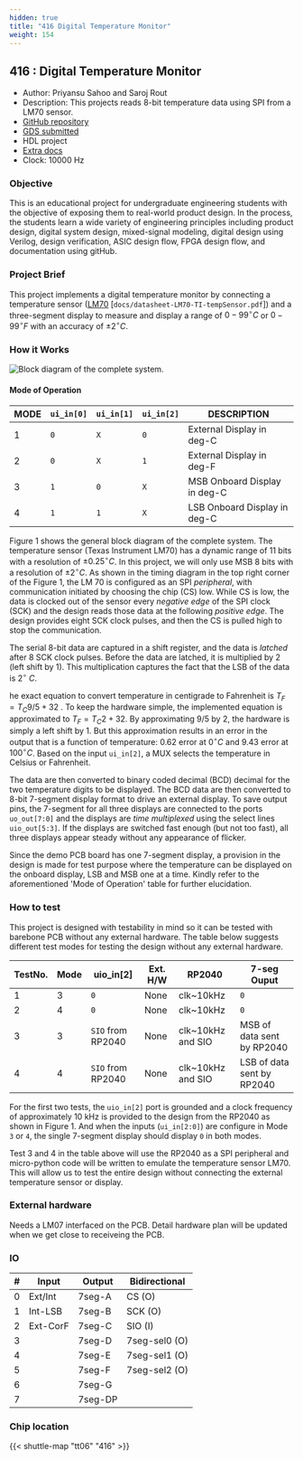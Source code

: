 ```yaml
---
hidden: true
title: "416 Digital Temperature Monitor"
weight: 154
---
```


## 416 : Digital Temperature Monitor

* Author: Priyansu Sahoo and Saroj Rout
* Description: This projects reads 8-bit temperature data using SPI from a LM70 sensor.
* [GitHub repository](https://github.com/silicon-efabless/tt06-silicon-tinytapeout-lm07)
* [GDS submitted](https://github.com/silicon-efabless/tt06-silicon-tinytapeout-lm07/actions/runs/8719581599)
* HDL project
* [Extra docs](None)
* Clock: 10000 Hz

<!---

This file is used to generate your project datasheet. Please fill in the information below and delete any unused
sections.

You can also include images in this folder and reference them in the markdown. Each image must be less than
512 kb in size, and the combined size of all images must be less than 1 MB.
-->


### Objective

This is an educational project for undergraduate engineering students with the objective of exposing them to real-world product design. In the process, the students learn a wide variety of engineering principles including product design, digital system design, mixed-signal modeling, digital design using Verilog, design verification, ASIC design flow, FPGA design flow, and documentation using gitHub.

### Project Brief

This project implements a digital temperature monitor by connecting a temperature sensor ([LM70](datasheet-LM70-TI-tempSensor.pdf) [`docs/datasheet-LM70-TI-tempSensor.pdf`]) and a three-segment display to measure and display a range of $0-99^\circ C$ or $0-99^\circ F$ with an accuracy of $\pm 2^\circ C$.

### How it Works

![Block diagram of the complete system.](tt06-blockdiag.png)

#### Mode of Operation

| MODE | `ui_in[0]` | `ui_in[1]` | `ui_in[2]` | DESCRIPTION |
|-|-|-|-|-|
| 1 | `0` | `X` | `0` | External Display in deg-C |
| 2 | `0` | `X` | `1` | External Display in deg-F |
| 3 | `1` | `0` | `X` | MSB Onboard Display in deg-C |
| 4 | `1` | `1` | `X` | LSB Onboard Display in deg-C |

Figure 1 shows the general block diagram of the complete system. The temperature sensor (Texas Instrument LM70) has a dynamic range of 11 bits with a resolution of $\pm 0.25^\circ C$. In this project, we will only use MSB 8 bits with a resolution of $\pm 2^\circ C$. As shown in the timing diagram in the top right corner of the Figure 1, the LM 70 is configured as an SPI *peripheral*, with communication initiated by choosing the chip (CS) low. While CS is low, the data is clocked out of the sensor every *negative edge* of the SPI clock (SCK) and the design reads those data at the following *positive edge*. The design provides eight SCK clock pulses, and then the CS is pulled high to stop the communication.

The serial 8-bit data are captured in a shift register, and the data is *latched* after 8 SCK clock pulses. Before the data are latched, it is multiplied by 2 (left shift by 1). This multiplication captures the fact that the LSB of the data is $2^\circ~C$.

he exact equation to convert temperature in centigrade to Fahrenheit is $T_F = T_C 9/5 + 32$ . To keep the hardware simple, the implemented equation is approximated to $T_F = T_C 2 + 32$. By approximating $9/5$ by $2$, the hardware is simply a left shift by 1. But this approximation results in an error in the output that is a function of temperature: $0.62%$ error at $0^\circ C$ and $9.43%$ error at $100^\circ C$. Based on the input `ui_in[2]`, a MUX selects the temperature in Celsius or Fahrenheit.

The data are then converted to binary coded decimal (BCD) decimal for the two temperature digits to be displayed. The BCD data are then converted to 8-bit 7-segment display format to drive an external display. To save output pins, the 7-segment for all three displays are connected to the ports `uo_out[7:0]` and the displays are *time multiplexed* using the select lines `uio_out[5:3]`. If the displays are switched fast enough (but not too fast), all three displays appear steady without any appearance of flicker.

Since the demo PCB board has one 7-segment display, a provision in the design is made for test purpose where the temperature can be displayed on the onboard display, LSB and MSB one at a time. Kindly refer to the aforementioned 'Mode of Operation' table for further elucidation.

### How to test

This project is designed with testability in mind so it can be tested with barebone PCB without any external hardware. The table below suggests different test modes for testing the design without any external hardware.

| TestNo. | Mode | uio_in[2] | Ext. H/W | RP2040 | 7-seg Ouput |
|-|-|-|-|-|-|
| 1 | 3 | `0` | None | clk~10kHz | `0` |
| 2 | 4 | `0` | None | clk~10kHz | `0` |
| 3 | 3 | `SIO` from RP2040 | None | clk~10kHz and SIO | MSB of data sent by RP2040 |
| 4 | 4 | `SIO` from RP2040 | None | clk~10kHz and SIO | LSB of data sent by RP2040 |

For the first two tests, the `uio_in[2]` port is grounded and a clock frequency of approximately 10 kHz is provided to the design from the RP2040 as shown in Figure 1. And when the inputs (`ui_in[2:0]`) are configure in Mode `3` or `4`, the single 7-segment display should display `0` in both modes.

Test 3 and 4 in the table above will use the RP2040 as a SPI peripheral and micro-python code will be written to emulate the temperature sensor LM70. This will allow us to test the entire design without connecting the external temperature sensor or display.

### External hardware

Needs a LM07 interfaced on the PCB. Detail hardware plan will be updated when we get close to receiveing the PCB.


### IO

| # | Input          | Output         | Bidirectional   |
| - | -------------- | -------------- | --------------- |
| 0 | Ext/Int | 7seg-A | CS (O) |
| 1 | Int-LSB | 7seg-B | SCK (O) |
| 2 | Ext-CorF | 7seg-C | SIO (I) |
| 3 |  | 7seg-D | 7seg-sel0 (O) |
| 4 |  | 7seg-E | 7seg-sel1 (O) |
| 5 |  | 7seg-F | 7seg-sel2 (O) |
| 6 |  | 7seg-G |  |
| 7 |  | 7seg-DP |  |

### Chip location

{{< shuttle-map "tt06" "416" >}}
